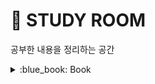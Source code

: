 # :door: STUDY ROOM
공부한 내용을 정리하는 공간

<details>
<summary>  :blue_book: Book</summary>
<div markdown="1">       

:book: 자바와 JUnit을 활용한 실용주의 단위테스트 /  :arrow_right:[실습 Github Repo](https://github.com/creatingeveryday/testing)   
:book: 데이터베이스 첫걸음 : 읽으면서 개념을 복습했고 비용 문제와 직결되는 성능 문제까지 생각해보았다.   
:book: 그림으로 배우는 HTTP & Network Basic : 읽는 중.     
:book: 스프링 입문을 위한 자바 객체 지향의 원리와 이해 : 읽는 중.   
:book: 읽기 좋은 코드가 좋은 코드다 : 도서관에서 빌려서 읽고 있는데 생각해 볼 거리가 많다.      
:book: 스프링5 프로그래밍 입문 : 스프링의 개념을 정리해보는데 도움이 되었다.   
:book: 클린 코드 : 구입해서 천천히 보는 중   
:book: 모던 자바 인 액션 : 구입   
:book: 자바 ORM 표준 JPA 프로그래밍 : 구입      
:book: IT엔지니어를 위한 네트워크 입문 : 구입   
</div>
</details>
